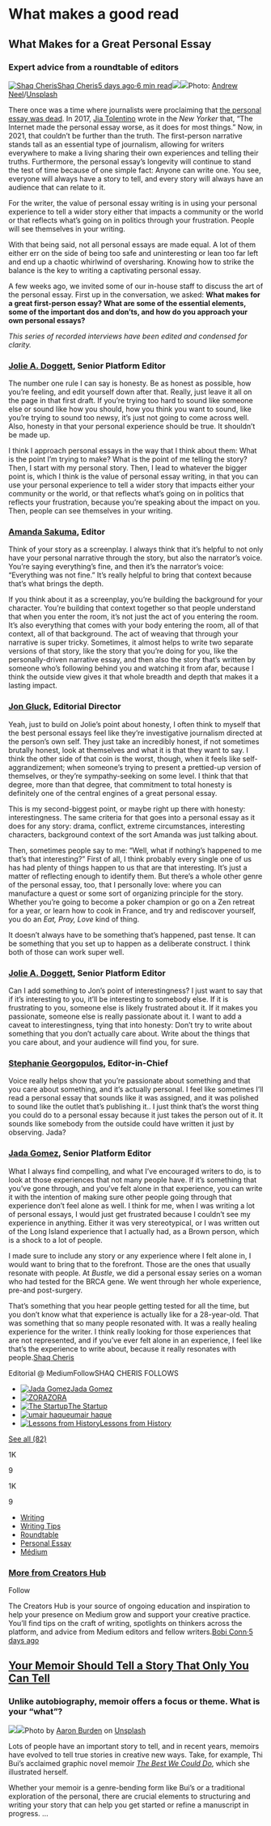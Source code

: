 What makes a good read
======================

**What Makes for a Great Personal Essay** <span id="e4c7"></span>
-----------------------------------------------------------------

### Expert advice from a roundtable of editors <span id="6801"></span>

[![Shaq Cheris](https://miro.medium.com/fit/c/34/34/1*0nMdeMUOKv1dCwg3n2QmAw.jpeg)](https://shaq.medium.com/?source=post_page-----d408e2858ae6--------------------------------)[Shaq Cheris](https://shaq.medium.com/?source=post_page-----d408e2858ae6--------------------------------)[5 days ago·6 min read](https://medium.com/creators-hub/what-makes-for-a-great-personal-essay-d408e2858ae6?source=post_page-----d408e2858ae6--------------------------------)![](https://miro.medium.com/max/36/0*83vm6yitQfVfP2jX?q=20)![](https://miro.medium.com/max/7290/0*83vm6yitQfVfP2jX)Photo: [Andrew Neel](https://unsplash.com/@andrewtneel?utm_source=medium&utm_medium=referral)/[Unsplash](https://unsplash.com/?utm_source=medium&utm_medium=referral)

There once was a time where journalists were proclaiming that [the personal essay was dead](https://www.newyorker.com/culture/jia-tolentino/the-personal-essay-boom-is-over). In 2017, [Jia Tolentino](https://www.newyorker.com/contributors/jia-tolentino) wrote in the *New Yorker* that, “The Internet made the personal essay worse, as it does for most things.” Now, in 2021, that couldn’t be further than the truth. The first-person narrative stands tall as an essential type of journalism, allowing for writers everywhere to make a living sharing their own experiences and telling their truths. Furthermore, the personal essay’s longevity will continue to stand the test of time because of one simple fact: Anyone can write one. You see, everyone will always have a story to tell, and every story will always have an audience that can relate to it.

For the writer, the value of personal essay writing is in using your personal experience to tell a wider story either that impacts a community or the world or that reflects what’s going on in politics through your frustration. People will see themselves in your writing.

With that being said, not all personal essays are made equal. A lot of them either err on the side of being too safe and uninteresting or lean too far left and end up a chaotic whirlwind of oversharing. Knowing how to strike the balance is the key to writing a captivating personal essay.

A few weeks ago, we invited some of our in-house staff to discuss the art of the personal essay. First up in the conversation, we asked: **What makes for a great first-person essay? What are some of the essential elements, some of the important dos and don’ts, and how do you approach your own personal essays?**

*This series of recorded interviews have been edited and condensed for clarity.*

### [Jolie A. Doggett](https://medium.com/u/c1d6cfdf715a?source=post_page-----d408e2858ae6--------------------------------), Senior Platform Editor <span id="7717"></span>

The number one rule I can say is honesty. Be as honest as possible, how you’re feeling, and edit yourself down after that. Really, just leave it all on the page in that first draft. If you’re trying too hard to sound like someone else or sound like how you should, how you think you want to sound, like you’re trying to sound too newsy, it’s just not going to come across well. Also, honesty in that your personal experience should be true. It shouldn’t be made up.

I think I approach personal essays in the way that I think about them: What is the point I’m trying to make? What is the point of me telling the story? Then, I start with my personal story. Then, I lead to whatever the bigger point is, which I think is the value of personal essay writing, in that you can use your personal experience to tell a wider story that impacts either your community or the world, or that reflects what’s going on in politics that reflects your frustration, because you’re speaking about the impact on you. Then, people can see themselves in your writing.

### [Amanda Sakuma](https://medium.com/u/64c815bd98e4?source=post_page-----d408e2858ae6--------------------------------), Editor <span id="b01a"></span>

Think of your story as a screenplay. I always think that it’s helpful to not only have your personal narrative through the story, but also the narrator’s voice. You’re saying everything’s fine, and then it’s the narrator’s voice: “Everything was not fine.” It’s really helpful to bring that context because that’s what brings the depth.

If you think about it as a screenplay, you’re building the background for your character. You’re building that context together so that people understand that when you enter the room, it’s not just the act of you entering the room. It’s also everything that comes with your body entering the room, all of that context, all of that background. The act of weaving that through your narrative is super tricky. Sometimes, it almost helps to write two separate versions of that story, like the story that you’re doing for you, like the personally-driven narrative essay, and then also the story that’s written by someone who’s following behind you and watching it from afar, because I think the outside view gives it that whole breadth and depth that makes it a lasting impact.

### [Jon Gluck](https://medium.com/u/c40368eb8edc?source=post_page-----d408e2858ae6--------------------------------), Editorial Director <span id="b34c"></span>

Yeah, just to build on Jolie’s point about honesty, I often think to myself that the best personal essays feel like they’re investigative journalism directed at the person’s own self. They just take an incredibly honest, if not sometimes brutally honest, look at themselves and what it is that they want to say. I think the other side of that coin is the worst, though, when it feels like self-aggrandizement; when someone’s trying to present a prettied-up version of themselves, or they’re sympathy-seeking on some level. I think that that degree, more than that degree, that commitment to total honesty is definitely one of the central engines of a great personal essay.

This is my second-biggest point, or maybe right up there with honesty: interestingness. The same criteria for that goes into a personal essay as it does for any story: drama, conflict, extreme circumstances, interesting characters, background context of the sort Amanda was just talking about.

Then, sometimes people say to me: “Well, what if nothing’s happened to me that’s that interesting?” First of all, I think probably every single one of us has had plenty of things happen to us that are that interesting. It’s just a matter of reflecting enough to identify them. But there’s a whole other genre of the personal essay, too, that I personally love: where you can manufacture a quest or some sort of organizing principle for the story. Whether you’re going to become a poker champion or go on a Zen retreat for a year, or learn how to cook in France, and try and rediscover yourself, you do an *Eat, Pray, Love* kind of thing.

It doesn’t always have to be something that’s happened, past tense. It can be something that you set up to happen as a deliberate construct. I think both of those can work super well.

### [Jolie A. Doggett](https://medium.com/u/c1d6cfdf715a?source=post_page-----d408e2858ae6--------------------------------), Senior Platform Editor <span id="381b"></span>

Can I add something to Jon’s point of interestingness? I just want to say that if it’s interesting to you, it’ll be interesting to somebody else. If it is frustrating to you, someone else is likely frustrated about it. If it makes you passionate, someone else is really passionate about it. I want to add a caveat to interestingness, tying that into honesty: Don’t try to write about something that you don’t actually care about. Write about the things that you care about, and your audience will find you, for sure.

### [Stephanie Georgopulos](https://medium.com/u/f86b4ebd8b2a?source=post_page-----d408e2858ae6--------------------------------), Editor-in-Chief <span id="777a"></span>

Voice really helps show that you’re passionate about something and that you care about something, and it’s actually personal. I feel like sometimes I’ll read a personal essay that sounds like it was assigned, and it was polished to sound like the outlet that’s publishing it.. I just think that’s the worst thing you could do to a personal essay because it just takes the person out of it. It sounds like somebody from the outside could have written it just by observing. Jada?

### [Jada Gomez](https://medium.com/u/a8f48d64e71c?source=post_page-----d408e2858ae6--------------------------------), Senior Platform Editor <span id="e13c"></span>

What I always find compelling, and what I’ve encouraged writers to do, is to look at those experiences that not many people have. If it’s something that you’ve gone through, and you’ve felt alone in that experience, you can write it with the intention of making sure other people going through that experience don’t feel alone as well. I think for me, when I was writing a lot of personal essays, I would just get frustrated because I couldn’t see my experience in anything. Either it was very stereotypical, or I was written out of the Long Island experience that I actually had, as a Brown person, which is a shock to a lot of people.

I made sure to include any story or any experience where I felt alone in, I would want to bring that to the forefront. Those are the ones that usually resonate with people. At *Bustle*, we did a personal essay series on a woman who had tested for the BRCA gene. We went through her whole experience, pre-and post-surgery.

That’s something that you hear people getting tested for all the time, but you don’t know what that experience is actually like for a 28-year-old. That was something that so many people resonated with. It was a really healing experience for the writer. I think really looking for those experiences that are not represented, and if you’ve ever felt alone in an experience, I feel like that’s the experience to write about, because it really resonates with people.[Shaq Cheris](https://shaq.medium.com/?source=post_sidebar--------------------------post_sidebar-----------)

Editorial @ MediumFollowSHAQ CHERIS FOLLOWS

-   [![Jada Gomez](https://miro.medium.com/fit/c/24/24/1*mmjw6NfFl2rPFSTuXXw2fg.jpeg)](https://jada.medium.com/?source=blogrolls_sidebar-----d408e2858ae6--------------------------------)[Jada Gomez](https://jada.medium.com/?source=blogrolls_sidebar-----d408e2858ae6--------------------------------)
-   [![ZORA](https://miro.medium.com/fit/c/24/24/1*4Sybq8pTkkfjqANAw9SiRA.jpeg)](https://zora.medium.com/?source=blogrolls_sidebar-----d408e2858ae6--------------------------------)[ZORA](https://zora.medium.com/?source=blogrolls_sidebar-----d408e2858ae6--------------------------------)
-   [![The Startup](https://miro.medium.com/fit/c/24/24/1*pKOfOAOvx-fWzfITATgGRg.jpeg)](https://medium.com/swlh?source=blogrolls_sidebar-----d408e2858ae6--------------------------------)[The Startup](https://medium.com/swlh?source=blogrolls_sidebar-----d408e2858ae6--------------------------------)
-   [![umair haque](https://miro.medium.com/fit/c/24/24/1*N3XzP2bucTYwTm8ZmUZkUA.jpeg)](https://medium.com/@umairh?source=blogrolls_sidebar-----d408e2858ae6--------------------------------)[umair haque](https://medium.com/@umairh?source=blogrolls_sidebar-----d408e2858ae6--------------------------------)
-   [![Lessons from History](https://miro.medium.com/fit/c/24/24/1*DyMHJ7-6eRZHHUSRHsbg7g.png)](https://medium.com/lessons-from-history?source=blogrolls_sidebar-----d408e2858ae6--------------------------------)[Lessons from History](https://medium.com/lessons-from-history?source=blogrolls_sidebar-----d408e2858ae6--------------------------------)

[See all (82)](https://medium.com/@shaq/following?source=blogrolls_sidebar-----d408e2858ae6--------------------------------)

1K

9

1K

9

-   [Writing](https://medium.com/creators-hub/tagged/writing)
-   [Writing Tips](https://medium.com/creators-hub/tagged/writing-tips)
-   [Roundtable](https://medium.com/creators-hub/tagged/roundtable)
-   [Personal Essay](https://medium.com/creators-hub/tagged/personal-essay)
-   [Médium](https://medium.com/creators-hub/tagged/m%C3%A9dium)

### [More from Creators Hub](https://medium.com/creators-hub?source=follow_footer-------------------------------------)

Follow

The Creators Hub is your source of ongoing education and inspiration to help your presence on Medium grow and support your creative practice. You’ll find tips on the craft of writing, spotlights on thinkers across the platform, and advice from Medium editors and fellow writers.[Bobi Conn](https://bobiconn.medium.com/?source=follow_footer---------0----------------------------)[·5 days ago](https://medium.com/creators-hub/your-memoir-should-tell-a-story-that-only-you-can-tell-35224bc146a4?source=follow_footer---------0----------------------------)

[Your Memoir Should Tell a Story That Only You Can Tell](https://medium.com/creators-hub/your-memoir-should-tell-a-story-that-only-you-can-tell-35224bc146a4?source=follow_footer---------0----------------------------) <span id="e541"></span>
------------------------------------------------------------------------------------------------------------------------------------------------------------------------------------------------------------------------------------------------

### Unlike autobiography, memoir offers a focus or theme. What is your “what”? <span id="4e1c"></span>

[![](https://miro.medium.com/max/36/0*TGxA6kkbYUx-Q3j1?q=20)![](https://miro.medium.com/max/851/0*TGxA6kkbYUx-Q3j1)](https://medium.com/creators-hub/your-memoir-should-tell-a-story-that-only-you-can-tell-35224bc146a4?source=follow_footer---------0----------------------------)Photo by [Aaron Burden](https://unsplash.com/@aaronburden?utm_source=medium&utm_medium=referral) on [Unsplash](https://unsplash.com/?utm_source=medium&utm_medium=referral)

Lots of people have an important story to tell, and in recent years, memoirs have evolved to tell true stories in creative new ways. Take, for example, Thi Bui’s acclaimed graphic novel memoir [*The Best We Could Do*](https://www.abramsbooks.com/product/best-we-could-do_9781419718779/), which she illustrated herself.

Whether your memoir is a genre-bending form like Bui’s or a traditional exploration of the personal, there are crucial elements to structuring and writing your story that can help you get started or refine a manuscript in progress. …
